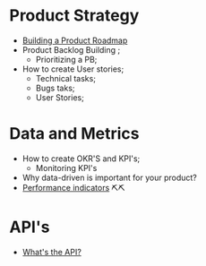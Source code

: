 # Product Strategy

* [Building a Product Roadmap](https://github.com/jessicaxafranski/learn_about_product/blob/main/build_pb.md)
* Product Backlog Building ;
   * Prioritizing a PB;
* How to create User stories; 
   * Technical tasks;
   * Bugs taks;
   * User Stories;


# Data and Metrics

* How to create OKR'S and KPI's;
   * Monitoring KPI's
* Why data-driven is important for your product?
* [Performance indicators](https://github.com/jessicaxafranski/learn_about_product/blob/main/performance_indicators.md) ⛏⛏

# API's

* [What's the API?](https://github.com/jessicaxafranski/learn_about_product/blob/main/about_api.md)
